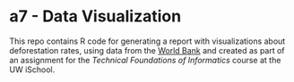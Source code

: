 # a7 - Data Visualization


This repo contains R code for generating a report with visualizations about deforestation rates, using data from the [World Bank](http://databank.worldbank.org/data/home.aspx) and
created as part of an assignment for the _Technical Foundations of Informatics_ course at the UW iSchool.
